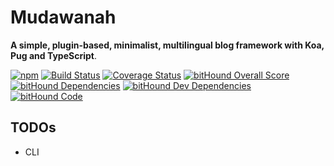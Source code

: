 # Mudawanah

**A simple, plugin-based, minimalist, multilingual  blog framework with Koa, Pug and TypeScript**.

[![npm](https://img.shields.io/npm/v/mudawanah.svg)](https://www.npmjs.com/package/mudawanah)
[![Build Status](https://travis-ci.org/RagibHasin/mudawanah.svg?branch=master)](https://travis-ci.org/RagibHasin/mudawanah)
[![Coverage Status](https://coveralls.io/repos/github/RagibHasin/mudawanah/badge.svg?branch=master)](https://coveralls.io/github/RagibHasin/mudawanah?branch=master)
[![bitHound Overall Score](https://www.bithound.io/github/RagibHasin/mudawanah/badges/score.svg)](https://www.bithound.io/github/RagibHasin/mudawanah)
[![bitHound Dependencies](https://www.bithound.io/github/RagibHasin/mudawanah/badges/dependencies.svg)](https://www.bithound.io/github/RagibHasin/mudawanah/master/dependencies/npm)
[![bitHound Dev Dependencies](https://www.bithound.io/github/RagibHasin/mudawanah/badges/devDependencies.svg)](https://www.bithound.io/github/RagibHasin/mudawanah/master/dependencies/npm)
[![bitHound Code](https://www.bithound.io/github/RagibHasin/mudawanah/badges/code.svg)](https://www.bithound.io/github/RagibHasin/mudawanah)

## TODOs

* CLI
